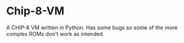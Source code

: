 # Chip-8-VM
A CHIP-8 VM written in Python. 
Has some bugs so some of the more complex ROMs don't work as intended.
